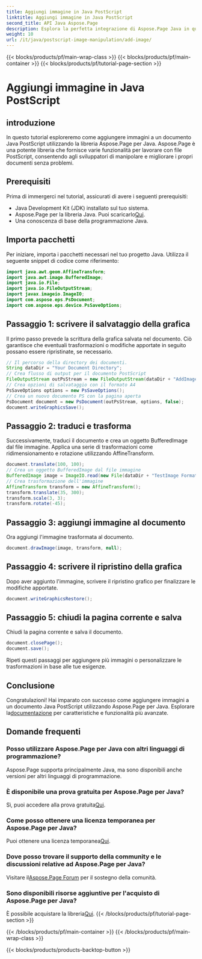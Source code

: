 ```yaml
---
title: Aggiungi immagine in Java PostScript
linktitle: Aggiungi immagine in Java PostScript
second_title: API Java Aspose.Page
description: Esplora la perfetta integrazione di Aspose.Page Java in questo tutorial sull'aggiunta di immagini ai documenti PostScript. Migliora le tue capacità di manipolazione dei documenti.
weight: 10
url: /it/java/postscript-image-manipulation/add-image/
---
```


{{< blocks/products/pf/main-wrap-class >}}
{{< blocks/products/pf/main-container >}}
{{< blocks/products/pf/tutorial-page-section >}}

# Aggiungi immagine in Java PostScript

## introduzione
In questo tutorial esploreremo come aggiungere immagini a un documento Java PostScript utilizzando la libreria Aspose.Page per Java. Aspose.Page è una potente libreria che fornisce varie funzionalità per lavorare con file PostScript, consentendo agli sviluppatori di manipolare e migliorare i propri documenti senza problemi.
## Prerequisiti
Prima di immergerci nel tutorial, assicurati di avere i seguenti prerequisiti:
- Java Development Kit (JDK) installato sul tuo sistema.
-  Aspose.Page per la libreria Java. Puoi scaricarlo[Qui](https://releases.aspose.com/page/java/).
- Una conoscenza di base della programmazione Java.
## Importa pacchetti
Per iniziare, importa i pacchetti necessari nel tuo progetto Java. Utilizza il seguente snippet di codice come riferimento:
```java
import java.awt.geom.AffineTransform;
import java.awt.image.BufferedImage;
import java.io.File;
import java.io.FileOutputStream;
import javax.imageio.ImageIO;
import com.aspose.eps.PsDocument;
import com.aspose.eps.device.PsSaveOptions;
```
## Passaggio 1: scrivere il salvataggio della grafica
Il primo passo prevede la scrittura della grafica salvata nel documento. Ciò garantisce che eventuali trasformazioni o modifiche apportate in seguito possano essere ripristinate, se necessario.
```java
// Il percorso della directory dei documenti.
String dataDir = "Your Document Directory";
// Crea flusso di output per il documento PostScript
FileOutputStream outPsStream = new FileOutputStream(dataDir + "AddImage_outPS.ps");
// Crea opzioni di salvataggio con il formato A4
PsSaveOptions options = new PsSaveOptions();
// Crea un nuovo documento PS con la pagina aperta
PsDocument document = new PsDocument(outPsStream, options, false);
document.writeGraphicsSave();
```
## Passaggio 2: traduci e trasforma
Successivamente, traduci il documento e crea un oggetto BufferedImage dal file immagine. Applica una serie di trasformazioni come ridimensionamento e rotazione utilizzando AffineTransform.
```java
document.translate(100, 100);
// Crea un oggetto BufferedImage dal file immagine
BufferedImage image = ImageIO.read(new File(dataDir + "TestImage Format24bppRgb.jpg"));
// Crea trasformazione dell'immagine
AffineTransform transform = new AffineTransform();
transform.translate(35, 300);
transform.scale(3, 3);
transform.rotate(-45);
```
## Passaggio 3: aggiungi immagine al documento
Ora aggiungi l'immagine trasformata al documento.
```java
document.drawImage(image, transform, null);
```
## Passaggio 4: scrivere il ripristino della grafica
Dopo aver aggiunto l'immagine, scrivere il ripristino grafico per finalizzare le modifiche apportate.
```java
document.writeGraphicsRestore();
```
## Passaggio 5: chiudi la pagina corrente e salva
Chiudi la pagina corrente e salva il documento.
```java
document.closePage();
document.save();
```
Ripeti questi passaggi per aggiungere più immagini o personalizzare le trasformazioni in base alle tue esigenze.
## Conclusione
 Congratulazioni! Hai imparato con successo come aggiungere immagini a un documento Java PostScript utilizzando Aspose.Page per Java. Esplorare la[documentazione](https://reference.aspose.com/page/java/) per caratteristiche e funzionalità più avanzate.
## Domande frequenti
### Posso utilizzare Aspose.Page per Java con altri linguaggi di programmazione?
Aspose.Page supporta principalmente Java, ma sono disponibili anche versioni per altri linguaggi di programmazione.
### È disponibile una prova gratuita per Aspose.Page per Java?
 Sì, puoi accedere alla prova gratuita[Qui](https://releases.aspose.com/).
### Come posso ottenere una licenza temporanea per Aspose.Page per Java?
 Puoi ottenere una licenza temporanea[Qui](https://purchase.aspose.com/temporary-license/).
### Dove posso trovare il supporto della community e le discussioni relative ad Aspose.Page per Java?
 Visitare il[Aspose.Page Forum](https://forum.aspose.com/c/page/39) per il sostegno della comunità.
### Sono disponibili risorse aggiuntive per l'acquisto di Aspose.Page per Java?
 È possibile acquistare la libreria[Qui](https://purchase.aspose.com/buy).
{{< /blocks/products/pf/tutorial-page-section >}}

{{< /blocks/products/pf/main-container >}}
{{< /blocks/products/pf/main-wrap-class >}}

{{< blocks/products/products-backtop-button >}}
